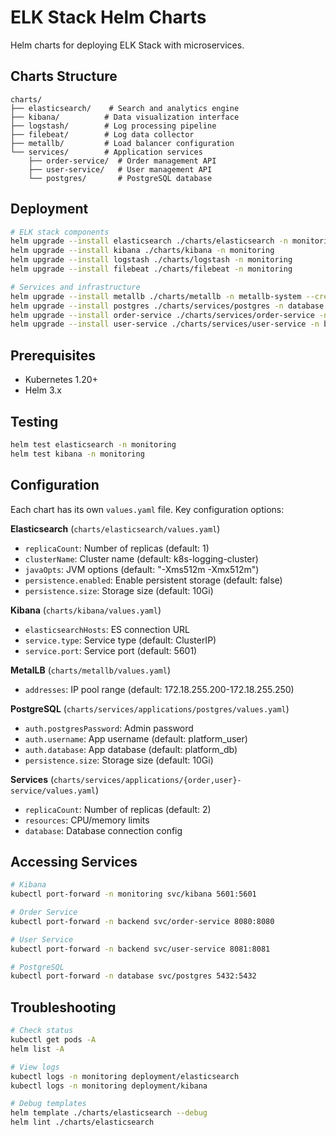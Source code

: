 # ELK Stack Helm Charts

Helm charts for deploying ELK Stack with microservices.

## Charts Structure

```text
charts/
├── elasticsearch/    # Search and analytics engine
├── kibana/          # Data visualization interface  
├── logstash/        # Log processing pipeline
├── filebeat/        # Log data collector
├── metallb/         # Load balancer configuration
└── services/        # Application services
    ├── order-service/  # Order management API
    ├── user-service/   # User management API
    └── postgres/       # PostgreSQL database
```

## Deployment

```bash
# ELK stack components
helm upgrade --install elasticsearch ./charts/elasticsearch -n monitoring --create-namespace
helm upgrade --install kibana ./charts/kibana -n monitoring
helm upgrade --install logstash ./charts/logstash -n monitoring
helm upgrade --install filebeat ./charts/filebeat -n monitoring

# Services and infrastructure
helm upgrade --install metallb ./charts/metallb -n metallb-system --create-namespace
helm upgrade --install postgres ./charts/services/postgres -n database --create-namespace
helm upgrade --install order-service ./charts/services/order-service -n backend --create-namespace
helm upgrade --install user-service ./charts/services/user-service -n backend
```

## Prerequisites

- Kubernetes 1.20+
- Helm 3.x

## Testing

```bash
helm test elasticsearch -n monitoring
helm test kibana -n monitoring
```

## Configuration

Each chart has its own `values.yaml` file. Key configuration options:

**Elasticsearch** (`charts/elasticsearch/values.yaml`)
- `replicaCount`: Number of replicas (default: 1)
- `clusterName`: Cluster name (default: k8s-logging-cluster)
- `javaOpts`: JVM options (default: "-Xms512m -Xmx512m")
- `persistence.enabled`: Enable persistent storage (default: false)
- `persistence.size`: Storage size (default: 10Gi)

**Kibana** (`charts/kibana/values.yaml`)
- `elasticsearchHosts`: ES connection URL
- `service.type`: Service type (default: ClusterIP)
- `service.port`: Service port (default: 5601)

**MetalLB** (`charts/metallb/values.yaml`)
- `addresses`: IP pool range (default: 172.18.255.200-172.18.255.250)

**PostgreSQL** (`charts/services/applications/postgres/values.yaml`)
- `auth.postgresPassword`: Admin password
- `auth.username`: App username (default: platform_user)
- `auth.database`: App database (default: platform_db)
- `persistence.size`: Storage size (default: 10Gi)

**Services** (`charts/services/applications/{order,user}-service/values.yaml`)
- `replicaCount`: Number of replicas (default: 2)
- `resources`: CPU/memory limits
- `database`: Database connection config

## Accessing Services

```bash
# Kibana
kubectl port-forward -n monitoring svc/kibana 5601:5601

# Order Service
kubectl port-forward -n backend svc/order-service 8080:8080

# User Service
kubectl port-forward -n backend svc/user-service 8081:8081

# PostgreSQL
kubectl port-forward -n database svc/postgres 5432:5432
```

## Troubleshooting

```bash
# Check status
kubectl get pods -A
helm list -A

# View logs
kubectl logs -n monitoring deployment/elasticsearch
kubectl logs -n monitoring deployment/kibana

# Debug templates
helm template ./charts/elasticsearch --debug
helm lint ./charts/elasticsearch
```
